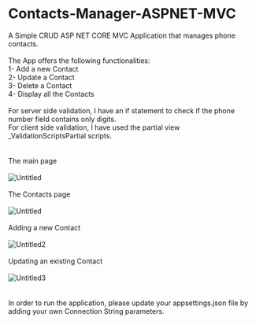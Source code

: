 # Contacts-Manager-ASPNET-MVC
A Simple CRUD ASP NET CORE MVC Application that manages phone contacts. <br /><br />
The App offers the following functionalities: <br />
  1- Add a new Contact <br />
  2- Update a Contact <br />
  3- Delete a Contact <br />
  4- Display all the Contacts <br /><br />
For server side validation, I have an if statement to check if the phone number field contains only digits.<br />
For client side validation, I have used the partial view _ValidationScriptsPartial scripts.<br />
<br /><br />The main page<br /><br />
![Untitled](https://user-images.githubusercontent.com/42771693/183485136-df835b51-1cc4-494d-9cd4-2d692a3ded93.jpg)
<br /><br />The Contacts page<br /><br />
![Untitled](https://user-images.githubusercontent.com/42771693/183485342-07a7d7b0-476c-4568-93a0-b93a757ecc1c.jpg)
<br /><br />Adding a new Contact<br /><br />
![Untitled2](https://user-images.githubusercontent.com/42771693/183485537-606d0595-2ecd-420d-8290-2bb24ca34803.jpg)
<br /><br />Updating an existing Contact<br /><br />
![Untitled3](https://user-images.githubusercontent.com/42771693/183486125-7331a3e1-c0a0-4a00-ae79-610f5022b928.jpg)<br />
<br /><br />In order to run the application, please update your appsettings.json file by adding your own Connection String parameters.<br /><br />

